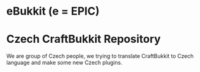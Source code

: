 eBukkit (e = EPIC)
======
Czech CraftBukkit Repository
======
We are group of Czech people, we trying to translate CraftBukkit to Czech language and make some new Czech plugins.
